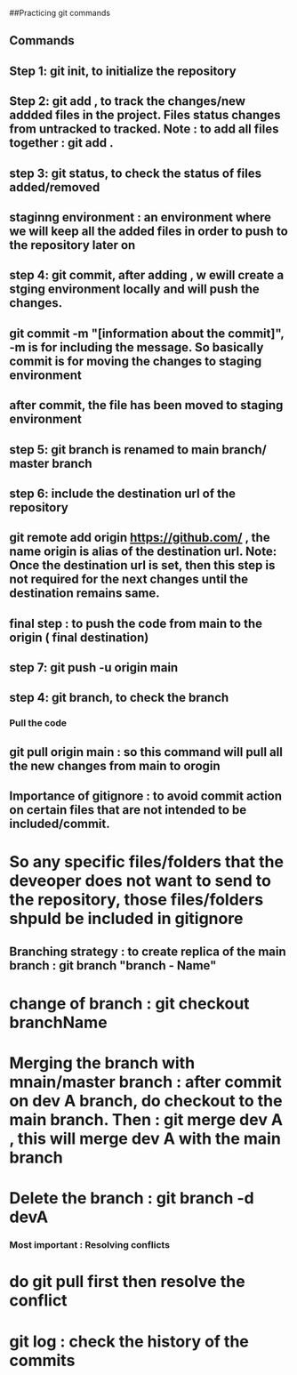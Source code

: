 ##Practicing git commands

## Commands

## Step 1: git init, to initialize the repository

## Step 2: git add , to track the changes/new addded files in the project. Files status changes from untracked to tracked. Note : to add all files together : git add .

## step 3: git status, to check the status of files added/removed

## staginng environment : an environment where we will keep all the added files in order to push to the repository later on

## step 4: git commit, after adding , w ewill create a stging environment locally and will push the changes.

## git commit -m "[information about the commit]", -m is for including the message. So basically commit is for moving the changes to staging environment

## after commit, the file has been moved to staging environment

## step 5: git branch is renamed to main branch/ master branch

## step 6: include the destination url of the repository

## git remote add origin https://github.com/ , the name origin is alias of the destination url. Note: Once the destination url is set, then this step is not required for the next changes until the destination remains same.

## final step : to push the code from main to the origin ( final destination)

## step 7: git push -u origin main

## step 4: git branch, to check the branch

### Pull the code

## git pull origin main : so this command will pull all the new changes from main to orogin

## Importance of gitignore : to avoid commit action on certain files that are not intended to be included/commit.

# So any specific files/folders that the deveoper does not want to send to the repository, those files/folders shpuld be included in gitignore

## Branching strategy : to create replica of the main branch : git branch "branch - Name"

# change of branch : git checkout branchName

# Merging the branch with mnain/master branch : after commit on dev A branch, do checkout to the main branch. Then : git merge dev A , this will merge dev A with the main branch

# Delete the branch : git branch -d devA

### Most important : Resolving conflicts

# do git pull first then resolve the conflict

# git log : check the history of the commits
